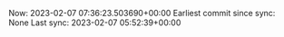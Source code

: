 Now: 2023-02-07 07:36:23.503690+00:00 Earliest commit since sync: None Last sync: 2023-02-07 05:52:39+00:00
